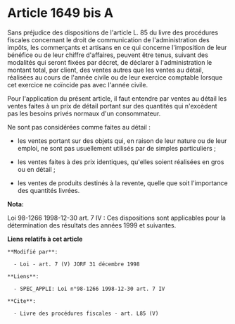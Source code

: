 # Article 1649 bis A

Sans préjudice des dispositions de l'article L. 85 du livre des procédures fiscales concernant le droit de communication de
l'administration des impôts, les commerçants et artisans en ce qui concerne l'imposition de leur bénéfice ou de leur chiffre
d'affaires, peuvent être tenus, suivant des modalités qui seront fixées par décret, de déclarer à l'administration le montant
total, par client, des ventes autres que les ventes au détail, réalisées au cours de l'année civile ou de leur exercice
comptable lorsque cet exercice ne coïncide pas avec l'année civile. 

Pour l'application du présent article, il faut entendre par ventes au détail les ventes faites à un prix de détail portant
sur des quantités qui n'excèdent pas les besoins privés normaux d'un consommateur. 

Ne sont pas considérées comme faites au détail :

- les ventes portant sur des objets qui, en raison de leur nature ou de leur emploi, ne sont pas usuellement utilisés par de
simples particuliers ;

- les ventes faites à des prix identiques, qu'elles soient réalisées en gros ou en détail ;

- les ventes de produits destinés à la revente, quelle que soit l'importance des quantités livrées.

**Nota:**

Loi 98-1266 1998-12-30 art. 7 IV : Ces dispositions sont applicables pour la détermination des résultats des années 1999 et
suivantes.

**Liens relatifs à cet article**

	**Modifié par**:

	  - Loi - art. 7 (V) JORF 31 décembre 1998

	**Liens**:

	  - SPEC_APPLI: Loi n°98-1266 1998-12-30 art. 7 IV

	**Cite**:

	  - Livre des procédures fiscales - art. L85 (V)

